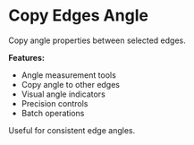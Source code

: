 # Copy Edges Angle

Copy angle properties between selected edges.

**Features:**
- Angle measurement tools
- Copy angle to other edges
- Visual angle indicators
- Precision controls
- Batch operations

Useful for consistent edge angles.